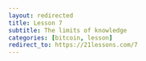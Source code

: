 ```yaml
---
layout: redirected
title: Lesson 7
subtitle: The limits of knowledge
categories: [bitcoin, lesson]
redirect_to: https://21lessons.com/7
---
```

